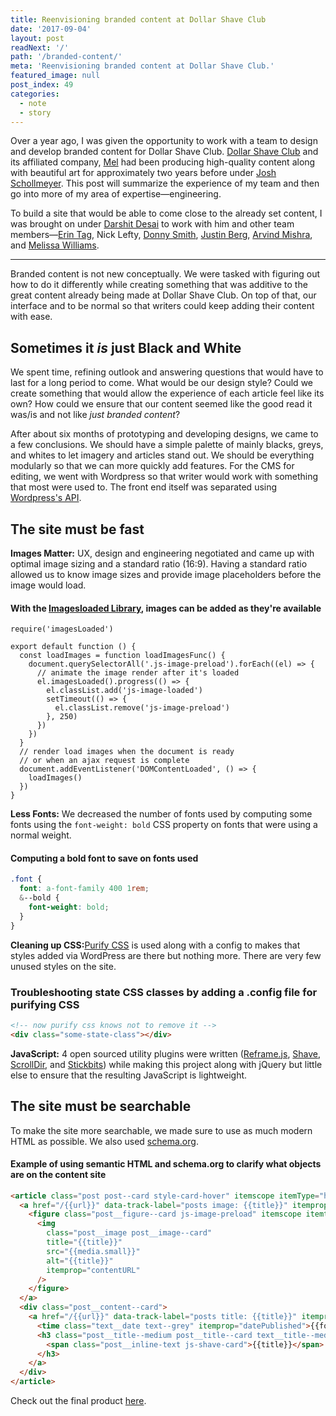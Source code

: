 ```yaml
---
title: Reenvisioning branded content at Dollar Shave Club
date: '2017-09-04'
layout: post
readNext: '/'
path: '/branded-content/'
meta: 'Reenvisioning branded content at Dollar Shave Club.'
featured_image: null
post_index: 49
categories:
  - note
  - story
---
```


Over a year ago, I was given the opportunity to work with a team to design and develop branded content for Dollar Shave Club. [Dollar Shave Club](https://www.dollarshaveclub.com) and its affiliated company, [Mel](https://melmagazine.com/) had been producing high-quality content along with beautiful art for approximately two years before under [Josh Schollmeyer](https://www.linkedin.com/in/jschollmeyer/). This post will summarize the experience of my team and then go into more of my area of expertise—engineering.

To build a site that would be able to come close to the already set content, I was brought on under [Darshit Desai](https://www.linkedin.com/in/darshitdesai/) to work with him and other team members—[Erin Tag](https://www.linkedin.com/in/erin-taj-12596946/), Nick Lefty, [Donny Smith](https://www.linkedin.com/in/donnysmith/), [Justin Berg](https://www.linkedin.com/in/justin-berg-93722b2/), [Arvind Mishra](https://www.linkedin.com/in/arvindmishra1/), and [Melissa Williams](https://www.linkedin.com/in/melwilms/).

---

Branded content is not new conceptually. We were tasked with figuring out how to do it differently while creating something that was additive to the great content already being made at Dollar Shave Club. On top of that, our interface and to be normal so that writers could keep adding their content with ease.

## Sometimes it _is_ just Black and White

We spent time, refining outlook and answering questions that would have to last for a long period to come. What would be our design style? Could we create something that would allow the experience of each article feel like its own? How could we ensure that our content seemed like the good read it was/is and not like _just branded content_?

After about six months of prototyping and developing designs, we came to a few conclusions. We should have a simple palette of mainly blacks, greys, and whites to let imagery and articles stand out. We should be everything modularly so that we can more quickly add features. For the CMS for editing, we went with Wordpress so that writer would work with something that most were used to. The front end itself was separated using [Wordpress's API](https://wordpress.org/plugins/rest-api/).

## The site must be fast

**Images Matter:** UX, design and engineering negotiated and came up with optimal image sizing and a standard ratio (16:9). Having a standard ratio allowed us to know image sizes and provide image placeholders before the image would load.

#### With the [Imagesloaded Library](https://github.com/desandro/imagesloaded), images can be added as they're available

```
require('imagesLoaded')

export default function () {
  const loadImages = function loadImagesFunc() {
    document.querySelectorAll('.js-image-preload').forEach((el) => {
      // animate the image render after it's loaded
      el.imagesLoaded().progress(() => {
        el.classList.add('js-image-loaded')
        setTimeout(() => {
          el.classList.remove('js-image-preload')
        }, 250)
      })
    })
  }
  // render load images when the document is ready
  // or when an ajax request is complete
  document.addEventListener('DOMContentLoaded', () => {
    loadImages()
  })
}

```

**Less Fonts:** We decreased the number of fonts used by computing some fonts using the `font-weight: bold` CSS property on fonts that were using a normal weight.

#### Computing a bold font to save on fonts used

```css
.font {
  font: a-font-family 400 1rem;
  &--bold {
    font-weight: bold;
  }
}
```

**Cleaning up CSS:**[Purify CSS](https://github.com/purifycss/purifycss) is used along with a config to makes that styles added via WordPress are there but nothing more. There are very few unused styles on the site.

### Troubleshooting state CSS classes by adding a .config file for purifying CSS

```html
<!-- now purify css knows not to remove it -->
<div class="some-state-class"></div>
```

**JavaScript:** 4 open sourced utility plugins were written ([Reframe.js](https://github.com/dollarshaveclub/reframe.js), [Shave](https://github.com/dollarshaveclub/shave), [ScrollDir](https://github.com/dollarshaveclub/scrolldir), and [Stickbits](https://github.com/dollarshaveclub/stickybits)) while making this project along with jQuery but little else to ensure that the resulting JavaScript is lightweight.

## The site must be searchable

To make the site more searchable, we made sure to use as much modern HTML as possible. We also used [schema.org](http://schema.org/).

#### Example of using semantic HTML and schema.org to clarify what objects are on the content site

```html
<article class="post post--card style-card-hover" itemscope itemType="http://schema.org/Article">
  <a href="/{{url}}" data-track-label="posts image: {{title}}" itemprop="url">
    <figure class="post__figure--card js-image-preload" itemscope itemtype="http://schema.org/ImageObject">
      <img
        class="post__image post__image--card"
        title="{{title}}"
        src="{{media.small}}"
        alt="{{title}}"
        itemprop="contentURL"
      />
    </figure>
  </a>
  <div class="post__content--card">
    <a href="/{{url}}" data-track-label="posts title: {{title}}" itemprop="url">
      <time class="text__date text--grey" itemprop="datePublished">{{formatted_date}}</time>
      <h3 class="post__title--medium post__title--card text__title--medium" itemprop="headline">
        <span class="post__inline-text js-shave-card">{{title}}</span>
      </h3>
    </a>
  </div>
</article>
```

Check out the final product [here](https://content.dollarshaveclub.com).
